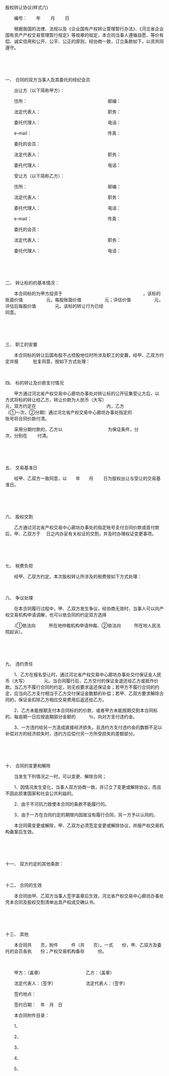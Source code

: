 



股权转让协议(样式六)



 

　　编号：　　年　　 月　　 日　　

　　根据我国的法律、法规以及《企业国有产权转让管理暂行办法》、《河北省企业国有资产产权交易管理暂行规定》等规章的规定，本合同当事人遵循自愿、等价有偿、诚实信用和公开、公平、公正的原则，经协商一致，订立条款如下，以资共同遵守。

　　

　　

一、
 合同的双方当事人及其委托的经纪会员

　　出让方（以下简称甲方）：

　　住所：　　　　　　　　　　　　　　　　　　 邮编：

　　法定代表人：　　　　　　　　　　　　　　　 职务：

　　委托代理人：　　　　　　　　　　　　　　　 电话：

　　e-mail：　　　　　　　　　　　　　　　　　 传真：

　　委托的会员：

　　法定代表人：　　　　　　　　　　　　　　　 职务：

　　委托代理人：　　　　　　　　　　　　　　　 电话：

　　受让方（以下简称乙方）：

　　住所：　　　　　　　　　　　　　　　　　　 邮编：

　　法定代表人：　　　　　　　　　　　　　　　 职务：

　　委托代理人：　　　　　　　　　　　　　　　 电话：

　　e-mail：　　　　　　　　　　　　　　　　　 传真：

　　委托的会员：

　　法定代表人：　　　　　　　　　　　　　　　 职务：

　　委托代理人：　　　　　　　　　　　　　　　 电话：

　　

　　

二、
转让标的的基本情况：

　　本合同标的为甲方投资于　　　　　　　　　　　　　　　　　　 ，该标的账面价值　　　　　 元，每股账面价值　　　　　 元；评估价值　　　　　 元，评估后每股价值　　　　 元。该标的转让行为已经　　　　　　　　　　　　　　　　　　同意。

　　

　　

三、
职工的安置

　　本合同标的转让后国有股不占控股地位时所涉及职工的安置，经甲、乙双方约定并报　　　 批复同意，按如下方式处理：

　　

四、
标的转让及价款支付情况

　　甲方通过河北省产权交易中心廊坊办事处对转让标的公开征集受让方后，以　　　方式将标的转让给乙方，转让价款为人民币（大写）　　　　　　　　　　　　　　元，双方约定在　　　　　　　　　　　　　　　　内，乙方　　　　　　　　　（①一次、②分期）通过河北省产权交易中心廊坊办事处指定的　　　　　　　　　　　　　　　　　　　　　　　　 账号将合同价款付清。

　　采用分期付款的，乙方以　　　　　　　　　　 为保证条件，分　　　　次，分别在　　 付清。

　　

　　

五、
交易基准日

　　经甲、乙双方一致同意，以　　年　　月　　 日为股权出让与受让的交易基准日。

　　

　　

六、
股权交割

　　乙方通过河北省产权交易中心廊坊办事处的指定账号支付合同价款或首付款后，甲、乙双方于　 日之内办妥有关权证的交割，并及时办理权证变更事项。

　　

　　

七、
税费负担

　　经甲、乙双方约定，本次股权转让所涉及的税费按如下方式处理：

　　

八、
争议处理

　　在本合同履行过程中，甲、乙双方发生争议，经协商无效时，当事人可以向产权交易机构申请调解，也可以依合同的约定双方选择

　　（①依法向　　　所在地仲裁机构申请仲裁、②依法向　　　所在地人民法院起诉）。

　　

　　

九、
违约责任

　　1、乙方在报名受让时，通过河北省产权交易中心廊坊办事处交付保证金人民币（大写）　　　　 元。当合同履行后，乙方交付的保证金退还给乙方或抵作价款。当乙方不履行合同的约定，则无权要求返还保证金；若甲方不履行合同的约定，应当向乙方支付相当于乙方交付保证金数额的补偿；若甲、乙双方要求解除合同的，保证金扣除乙方相应交易费用后返还给乙方。

　　2、乙方未能按期支付本合同标的的价款，或者甲方未能按期交割本合同标的，每逾期一日应按逾期部分金额的　　　％，向对方支付违约金。

　　3、一方违约给另一方造成直接经济损失，且违约方支付违约金的数额不足以补偿对方的经济损失时，违约方应偿付另一方所受损失的差额部分。

　　

　　

十、
合同的变更和解除

　　当发生下列情况之一时，可以变更、解除合同；

　　1、因情况发生变化，当事人双方协商一致，并订立了变更或解除协议，而且不因此损害国家和社会公共利益的。

　　2、由于不可抗力致使本合同的条款不能履行的。

　　3、由于一方在合同约定的期限内因故没有履行合同，另一方予以认同的。

　　本合同需变更或解除，甲、乙双方必须签定变更或解除协议，并报产权交易机构备案后生效。

　　

　　

十一、
双方约定的其他条款：

　　

十二、
合同的生效

　　本合同由甲、乙双方当事人签字盖章后生效，河北省产权交易中心廊坊办事处凭本合同及股权交割清单出具产权成交确认书。

　　

　　

十三、
其他

　　本合同共　　页，附件　　　件（共　　页）。一式　　份，甲、乙双方及委托的会员各执　　份；产权交易机构备存　　　份。　

　　　

　　甲方：（盖章）　　　　　　　　　　 乙方：（盖章）　　

　　法定代表人：（签字）　　　　　　　 法定代表人：（签字）　　

　　签约地点：

　　签约日期：　年　月　日

　　本合同附件目录：

　　1、

　　2、

　　3、

　　4、

　　5、